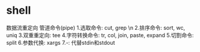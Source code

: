 shell
=====
数据流重定向
管道命令(pipe)
1.选取命令: cut, grep \n
2.排序命令: sort, wc, uniq
3.双重重定向: tee
4.字符转换命令: tr, col, join, paste, expand
5.切割命令: split
6.参数代换: xargs
7.-: 代替stdin和stdout
